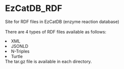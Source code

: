 # EzCatDB_RDF
Site for RDF files in EzCatDB (enzyme reaction database) <br>
<br>
 There are 4 types of RDF files available as follows:
   <li>XML</li>
   <li>JSONLD
   <li>N-Triples
   <li>Turtle
  <br>
   The tar.gz file is available in each directory. <br>
